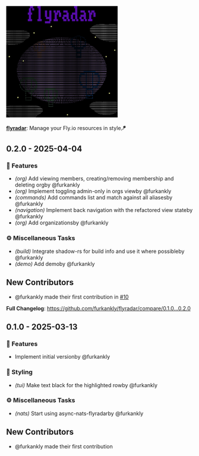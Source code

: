 <img src="https://raw.githubusercontent.com/furkankly/flyradar/main/website/priv/flyradar.png" width="300" />

[**flyradar**](https://flyradar.fly.dev): Manage your Fly.io resources in style🪁

## 0.2.0 - 2025-04-04

### 🚀 Features

- *(org)* Add viewing members, creating/removing membership and deleting orgby @furkankly
- *(org)* Implement toggling admin-only in orgs viewby @furkankly
- *(commands)* Add commands list and match against all aliasesby @furkankly
- *(navigation)* Implement back navigation with the refactored view stateby @furkankly
- *(org)* Add organizationsby @furkankly

### ⚙️ Miscellaneous Tasks

- *(build)* Integrate shadow-rs for build info and use it where possibleby @furkankly
- *(demo)* Add demoby @furkankly


## New Contributors
* @furkankly made their first contribution in [#10](https://github.com/furkankly/flyradar/pull/10)

**Full Changelog**: https://github.com/furkankly/flyradar/compare/0.1.0...0.2.0

## 0.1.0 - 2025-03-13

### 🚀 Features

- Implement initial versionby @furkankly

### 🎨 Styling

- *(tui)* Make text black for the highlighted rowby @furkankly

### ⚙️ Miscellaneous Tasks

- *(nats)* Start using async-nats-flyradarby @furkankly


## New Contributors
* @furkankly made their first contribution

<!-- generated by git-cliff -->
